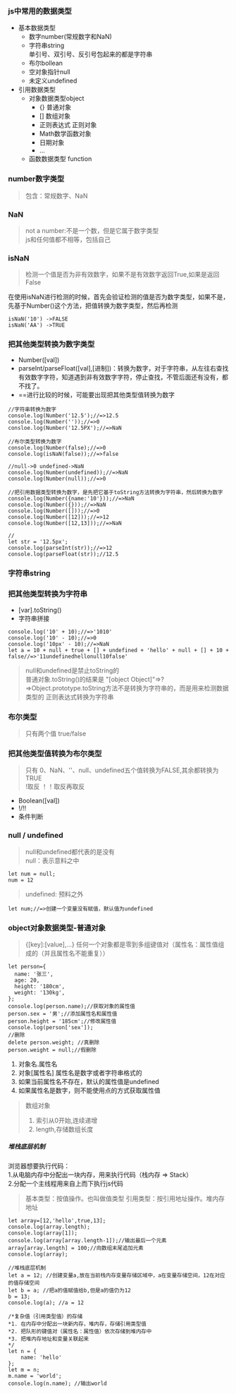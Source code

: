 ### js中常用的数据类型
- 基本数据类型
    + 数字number(常规数字和NaN)
    + 字符串string  
        单引号、双引号、反引号包起来的都是字符串
    + 布尔bollean
    + 空对象指针null
    + 未定义undefined
- 引用数据类型
    + 对象数据类型object
        + {} 普通对象
        + [] 数组对象
        + 正则表达式 正则对象
        + Math数学函数对象
        + 日期对象
        + ...
    + 函数数据类型 function  

### number数字类型
> 包含：常规数字、NaN
### NaN
> not a number:不是一个数，但是它属于数字类型  
js和任何值都不相等，包括自己
### isNaN
> 检测一个值是否为非有效数字，如果不是有效数字返回True,如果是返回False  

在使用isNaN进行检测的时候，首先会验证检测的值是否为数字类型，如果不是，先基于Number()这个方法，把值转换为数字类型，然后再检测
```
isNaN('10') ->FALSE
isNaN('AA') ->TRUE
```
### 把其他类型转换为数字类型
- Number([val])
- parseInt/parseFloat([val],[进制])：转换为数字，对于字符串，从左往右查找有效数字字符，知道遇到非有效数字字符，停止查找，不管后面还有没有，都不找了。
- ==进行比较的时候，可能要出现把其他类型值转换为数字
```
//字符串转换为数字
console.log(Number('12.5');//=>12.5
console.log(Number(''));//=>0
consloe.log(Number('12.5PX');//=>NaN

//布尔类型转换为数字
console.log(Number(false);//=>0
console.log(isNaN(false));//=>false

//null->0 undefined->NaN
console.log(Number(undefined));//=>NaN
console.log(Number(null));//=>0

//把引用数据类型转换为数字，是先把它基于toString方法转换为字符串，然后转换为数字
console.log(Number({name:'10'}));//=>NaN
console.log(Number({}));//=>NaN
console.log(Number([]));//=>0
console.log(Number([12]));//=>12
console.log(Number([12,13]));//=>NaN

//
let str = '12.5px';
console.log(parseInt(str));//=>12
console.log(parseFloat(str));//12.5
```  
### 字符串string  
### 把其他类型转换为字符串
- [var].toString()
- 字符串拼接
```
console.log('10' + 10);//=>'1010'
console.log('10' - 10);//=>0
console.log('10px' - 10);//=>NaN
let a = 10 + null + true + [] + undefined + 'hello' + null + [] + 10 + false//=>'11undefinedhellonull10false'
```
> null和undefined是禁止toString的  
> 普通对象.toString()的结果是 "[object Object]"=>?=>Object.prototype.toString方法不是转换为字符串的，而是用来检测数据类型的 
> 正则表达式转换为字符串  

### 布尔类型
> 只有两个值 true/false

### 把其他类型值转换为布尔类型
> 只有 0、NaN、''、null、undefined五个值转换为FALSE,其余都转换为TRUE    
> !取反 ！！取反再取反
- Boolean([val])
- !/!!
- 条件判断
### null / undefined
> null和undefined都代表的是没有  
> null：表示意料之中
```
let num = null;
num = 12
```
> undefined: 预料之外
```
let num;//=>创建一个变量没有赋值，默认值为undefined
```
### object对象数据类型-普通对象
> {[key]:[value],...} 任何一个对象都是零到多组键值对（属性名：属性值组成的（并且属性名不能重复））  
```
let person={
  name: '张三',
  age: 20,
  height: '180cm',
  weight: '130kg',
};
console.log(person.name);//获取对象的属性值
person.sex = '男';//添加属性名和属性值
person.height = '185cm';//修改属性值
console.log(person['sex']);
//删除
delete person.weight; //真删除
person.weight = null;//假删除
```
1. 对象名.属性名
2. 对象[属性名] 属性名是数字或者字符串格式的
3. 如果当前属性名不存在，默认的属性值是undefined
4. 如果属性名是数字，则不能使用点的方式获取属性值

>数组对象  
> 1. 索引从0开始,连续递增
> 2. length,存储数组长度
##### 堆栈底层机制
浏览器想要执行代码：  
1.从电脑内存中分配出一块内存，用来执行代码（栈内存 => Stack）  
2.分配一个主线程用来自上而下执行js代码  
> 基本类型：按值操作。也叫做值类型
> 引用类型：按引用地址操作。堆内存地址
```
let array=[12,'hello',true,13];
console.log(array.length);
console.log(array[1]);
console.log(array[array.length-1]);//输出最后一个元素
array[array.length] = 100;//向数组末尾追加元素
console.log(array);

//堆栈底层机制
let a = 12; //创建变量a,放在当前栈内存变量存储区域中，a在变量存储空间，12在对应的值存储空间
let b = a; //把a的值赋值给b,但是a的值仍为12
b = 13;
console.log(a); //a = 12

/*复杂值（引用类型值）的存储
*1. 在内存中分配出一块新内存，堆内存，存储引用类型值
*2. 把队形的键值对（属性名：属性值）依次存储到堆内存中
*3. 把堆内存地址和变量关联起来
*/
let n = {  
    name: 'hello'
};
let m = n;
m.name = 'world';
console.log(n.name); //输出world
```

